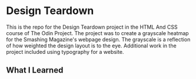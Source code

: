 # Design Teardown

This is the repo for the Design Teardown project in the HTML And CSS course of The Odin Project.  The project was to create a grayscale heatmap for the Smashing Magazine's webpage design.  The grayscale is a reflection of how weighted the design layout is to the eye.  Additional work in the project included using typography for a website.

## What I Learned

